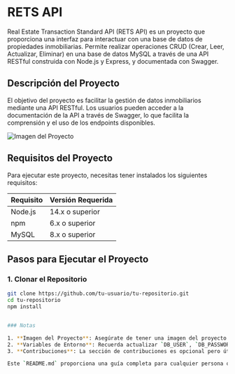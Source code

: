 # RETS API

Real Estate Transaction Standard API (RETS API) es un proyecto que proporciona una interfaz para interactuar con una base de datos de propiedades inmobiliarias. Permite realizar operaciones CRUD (Crear, Leer, Actualizar, Eliminar) en una base de datos MySQL a través de una API RESTful construida con Node.js y Express, y documentada con Swagger.

## Descripción del Proyecto

El objetivo del proyecto es facilitar la gestión de datos inmobiliarios mediante una API RESTful. Los usuarios pueden acceder a la documentación de la API a través de Swagger, lo que facilita la comprensión y el uso de los endpoints disponibles.

![Imagen del Proyecto](media/proyecto-visual.png)

## Requisitos del Proyecto

Para ejecutar este proyecto, necesitas tener instalados los siguientes requisitos:

| Requisito     | Versión Requerida          |
|---------------|----------------------------|
| Node.js       | 14.x o superior            |
| npm           | 6.x o superior             |
| MySQL         | 8.x o superior             |

## Pasos para Ejecutar el Proyecto

### 1. Clonar el Repositorio

```bash
git clone https://github.com/tu-usuario/tu-repositorio.git
cd tu-repositorio
npm install


### Notas

1. **Imagen del Proyecto**: Asegúrate de tener una imagen del proyecto en la carpeta `media` con el nombre `proyecto-visual.png`. Si no tienes esta carpeta, puedes crearla y agregar la imagen.
2. **Variables de Entorno**: Recuerda actualizar `DB_USER`, `DB_PASSWORD`, y cualquier otra configuración en el archivo `.env` según tu entorno.
3. **Contribuciones**: La sección de contribuciones es opcional pero útil si esperas colaboraciones en tu proyecto.

Este `README.md` proporciona una guía completa para cualquier persona que desee clonar y ejecutar tu proyecto.
